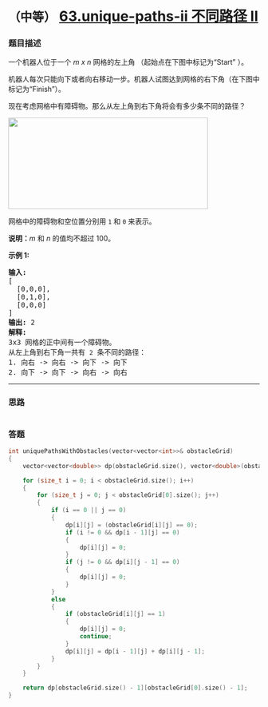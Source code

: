 # `（中等）` [63.unique-paths-ii 不同路径 II](https://leetcode-cn.com/problems/unique-paths-ii/)

### 题目描述
<p>一个机器人位于一个 <em>m x n </em>网格的左上角 （起始点在下图中标记为“Start” ）。</p>

<p>机器人每次只能向下或者向右移动一步。机器人试图达到网格的右下角（在下图中标记为“Finish”）。</p>

<p>现在考虑网格中有障碍物。那么从左上角到右下角将会有多少条不同的路径？</p>

<p><img style="height: 183px; width: 400px;" src="https://assets.leetcode-cn.com/aliyun-lc-upload/uploads/2018/10/22/robot_maze.png"></p>

<p>网格中的障碍物和空位置分别用 <code>1</code> 和 <code>0</code> 来表示。</p>

<p><strong>说明：</strong><em>m</em>&nbsp;和 <em>n </em>的值均不超过 100。</p>

<p><strong>示例&nbsp;1:</strong></p>

<pre><strong>输入:
</strong>[
&nbsp; [0,0,0],
&nbsp; [0,1,0],
&nbsp; [0,0,0]
]
<strong>输出:</strong> 2
<strong>解释:</strong>
3x3 网格的正中间有一个障碍物。
从左上角到右下角一共有 <code>2</code> 条不同的路径：
1. 向右 -&gt; 向右 -&gt; 向下 -&gt; 向下
2. 向下 -&gt; 向下 -&gt; 向右 -&gt; 向右
</pre>


---
### 思路
```
```



### 答题
``` C++
int uniquePathsWithObstacles(vector<vector<int>>& obstacleGrid) 
{
	vector<vector<double>> dp(obstacleGrid.size(), vector<double>(obstacleGrid[0].size(), 0));

	for (size_t i = 0; i < obstacleGrid.size(); i++)
	{
		for (size_t j = 0; j < obstacleGrid[0].size(); j++)
		{
			if (i == 0 || j == 0)
			{
				dp[i][j] = (obstacleGrid[i][j] == 0);
				if (i != 0 && dp[i - 1][j] == 0)
				{
					dp[i][j] = 0;
				}
				if (j != 0 && dp[i][j - 1] == 0)
				{
					dp[i][j] = 0;
				}
			}
			else
			{
				if (obstacleGrid[i][j] == 1)
				{
					dp[i][j] = 0;
					continue;
				}
				dp[i][j] = dp[i - 1][j] + dp[i][j - 1];
			}
		}
	}

	return dp[obstacleGrid.size() - 1][obstacleGrid[0].size() - 1];
}
```




